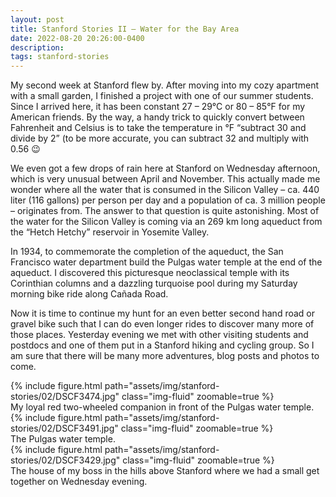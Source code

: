 ```yaml
---
layout: post
title: Stanford Stories II – Water for the Bay Area
date: 2022-08-20 20:26:00-0400
description:
tags: stanford-stories
---
```


My second week at Stanford flew by. After moving into my cozy apartment with a small garden, I finished a project with one of our summer students. Since I arrived here, it has been constant 27 – 29°C or 80 – 85°F for my American friends. By the way, a handy trick to quickly convert between Fahrenheit and Celsius is to take the temperature in °F “subtract 30 and divide by 2” (to be more accurate, you can subtract 32 and multiply with 0.56 😉

We even got a few drops of rain here at Stanford on Wednesday afternoon, which is very unusual between April and November. This actually made me wonder where all the water that is consumed in the Silicon Valley – ca. 440 liter (116 gallons) per person per day and a population of ca. 3 million people – originates from. The answer to that question is quite astonishing. Most of the water for the Silicon Valley is coming via an 269 km long aqueduct from the “Hetch Hetchy” reservoir in Yosemite Valley.

In 1934, to commemorate the completion of the aqueduct, the San Francisco water department build the Pulgas water temple at the end of the aqueduct. I discovered this picturesque neoclassical temple with its Corinthian columns and a dazzling turquoise pool during my Saturday morning bike ride along Cañada Road.

Now it is time to continue my hunt for an even better second hand road or gravel bike such that I can do even longer rides to discover many more of those places. Yesterday evening we met with other visiting students and postdocs and one of them put in a Stanford hiking and cycling group. So I am sure that there will be many more adventures, blog posts and photos to come. 

<div class="row mt-3">
    <div class="col-sm mt-3 mt-md-0">
        {% include figure.html path="assets/img/stanford-stories/02/DSCF3474.jpg" class="img-fluid" zoomable=true %}
    </div>
</div>
<div class="caption">
    My loyal red two-wheeled companion in front of the Pulgas water temple.
</div>


<div class="row mt-3">
    <div class="col-sm mt-3 mt-md-0">
        {% include figure.html path="assets/img/stanford-stories/02/DSCF3491.jpg" class="img-fluid" zoomable=true %}
    </div>
</div>
<div class="caption">
    The Pulgas water temple.
</div>


<div class="row mt-3">
    <div class="col-sm mt-3 mt-md-0">
        {% include figure.html path="assets/img/stanford-stories/02/DSCF3429.jpg" class="img-fluid" zoomable=true %}
    </div>
</div>
<div class="caption">
    The house of my boss in the hills above Stanford where we had a small get together on Wednesday evening.
</div>
